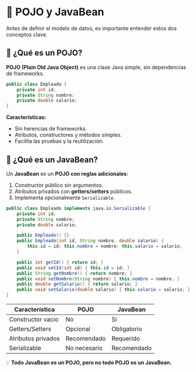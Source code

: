 # 🧱 POJO y JavaBean

Antes de definir el modelo de datos, es importante entender estos dos conceptos clave.

## 🔹 ¿Qué es un POJO?
**POJO (Plain Old Java Object)** es una clase Java simple, sin dependencias de frameworks.

```java
public class Empleado {
    private int id;
    private String nombre;
    private double salario;
}
```

**Características:**
- Sin herencias de frameworks.
- Atributos, constructores y métodos simples.
- Facilita las pruebas y la reutilización.

## 🔹 ¿Qué es un JavaBean?
Un **JavaBean** es un **POJO con reglas adicionales**:
1. Constructor público sin argumentos.  
2. Atributos privados con **getters/setters** públicos.  
3. Implementa opcionalmente `Serializable`.

```java
public class Empleado implements java.io.Serializable {
    private int id;
    private String nombre;
    private double salario;

    public Empleado() {}
    public Empleado(int id, String nombre, double salario) {
        this.id = id; this.nombre = nombre; this.salario = salario;
    }

    public int getId() { return id; }
    public void setId(int id) { this.id = id; }
    public String getNombre() { return nombre; }
    public void setNombre(String nombre) { this.nombre = nombre; }
    public double getSalario() { return salario; }
    public void setSalario(double salario) { this.salario = salario; }
}
```

| Característica | POJO | JavaBean |
|-----------------|------|----------|
| Constructor vacío | No | Sí |
| Getters/Setters | Opcional | Obligatorio |
| Atributos privados | Recomendado | Requerido |
| Serializable | No necesario | Recomendado |

💡 **Todo JavaBean es un POJO, pero no todo POJO es un JavaBean.**
